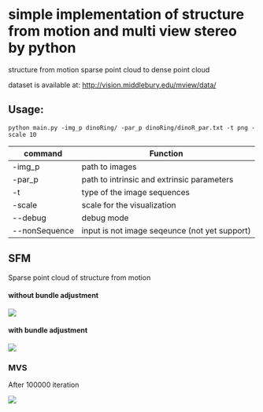 # simple implementation of structure from motion and multi view stereo by python

structure from motion sparse point cloud to dense point cloud 

dataset is available at:
http://vision.middlebury.edu/mview/data/

## Usage:
```
python main.py -img_p dinoRing/ -par_p dinoRing/dinoR_par.txt -t png -scale 10
```

| command | Function | 
| -------- | -------- |
| -img_p     | path to images |
| -par_p     | path to intrinsic and extrinsic parameters |
| -t     | type of the image sequences |
| -scale     | scale for the visualization |
| --debug | debug mode |
| --nonSequence | input is not image seqeunce (not yet support)|

## SFM
Sparse point cloud of structure from motion

#### without bundle adjustment
![](https://i.imgur.com/5pNYI4y.png)

#### with bundle adjustment
![](https://i.imgur.com/friMHey.png)

### MVS
After 100000 iteration

![](https://i.imgur.com/HXZyli5.png)




